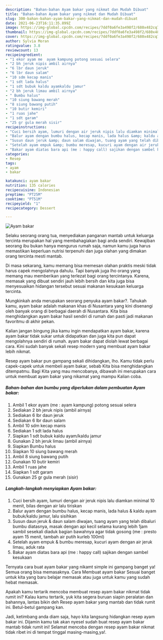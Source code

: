 ```yaml
---
description: "Bahan-bahan Ayam bakar yang nikmat dan Mudah Dibuat"
title: "Bahan-bahan Ayam bakar yang nikmat dan Mudah Dibuat"
slug: 300-bahan-bahan-ayam-bakar-yang-nikmat-dan-mudah-dibuat
date: 2021-06-23T16:11:35.899Z
image: https://img-global.cpcdn.com/recipes/7ddf0a6fe3a498f2/680x482cq70/ayam-bakar-foto-resep-utama.jpg
thumbnail: https://img-global.cpcdn.com/recipes/7ddf0a6fe3a498f2/680x482cq70/ayam-bakar-foto-resep-utama.jpg
cover: https://img-global.cpcdn.com/recipes/7ddf0a6fe3a498f2/680x482cq70/ayam-bakar-foto-resep-utama.jpg
author: Sylvia Moran
ratingvalue: 3.8
reviewcount: 13
recipeingredient:
- "1 ekor ayam me  ayam kampung potong sesuai selera"
- "2 bh jeruk nipis ambil airnya"
- "6 lbr daun jeruk"
- "6 lbr daun salam"
- "10 sdm kecap manis"
- "1 sdt lada halus"
- "1 sdt bubuk kaldu ayamkaldu jamur"
- "2 bh jeruk limau ambil airnya"
- " Bumbu halus"
- "10 siung bawang merah"
- "8 siung bawang putih"
- "10 butir kemiri"
- "1 ruas jahe"
- "1 sdt garam"
- "25 gr gula merah sisir"
recipeinstructions:
- "Cuci bersih ayam, lumuri dengan air jeruk nipis lalu diamkan minimal 10 menit, bilas dengan air lalu tiriskan"
- "Balur ayam dengan bumbu halus, kecap manis, lada halus &amp; kaldu ayam bubuk/kaldu jamur, lalu sisihkan"
- "Susun daun jeruk &amp; daun salam diwajan, tuang ayam yang telah dibaluri bumbu diatasnya, masak dengan api kecil selama kurang lebih 1jam sambil sesekali diaduk bagian bawahnya agar tidak gosong (me : presto ayam 15 menit, tambah air putih kurleb 100ml)"
- "Setelah ayam empuk &amp; bumbu meresap, kucuri ayam dengan air jeruk limau, aduk rata"
- "Bakar ayam diatas bara api (me : happy call) sajikan dengan sambel kesukaan"
categories:
- Resep
tags:
- ayam
- bakar

katakunci: ayam bakar 
nutrition: 135 calories
recipecuisine: Indonesian
preptime: "PT25M"
cooktime: "PT51M"
recipeyield: "1"
recipecategory: Dessert

---
```



![Ayam bakar](https://img-global.cpcdn.com/recipes/7ddf0a6fe3a498f2/680x482cq70/ayam-bakar-foto-resep-utama.jpg)

Selaku seorang orang tua, menyediakan panganan mantab untuk keluarga tercinta merupakan hal yang membahagiakan bagi anda sendiri. Kewajiban seorang ibu bukan hanya mengurus rumah saja, namun kamu juga harus memastikan keperluan nutrisi terpenuhi dan juga olahan yang dimakan orang tercinta mesti mantab.

Di masa  sekarang, kamu memang bisa memesan olahan praktis meski tidak harus capek mengolahnya dahulu. Tapi banyak juga lho orang yang memang mau memberikan yang terlezat bagi orang tercintanya. Karena, memasak yang dibuat sendiri jauh lebih bersih dan kita juga bisa menyesuaikan hidangan tersebut sesuai makanan kesukaan keluarga tercinta. 



Mungkinkah anda merupakan seorang penyuka ayam bakar?. Tahukah kamu, ayam bakar adalah makanan khas di Nusantara yang kini disenangi oleh banyak orang di berbagai daerah di Nusantara. Kita bisa menghidangkan ayam bakar hasil sendiri di rumah dan pasti jadi makanan favoritmu di akhir pekan.

Kalian jangan bingung jika kamu ingin mendapatkan ayam bakar, karena ayam bakar tidak sukar untuk didapatkan dan juga kita pun dapat mengolahnya sendiri di rumah. ayam bakar dapat diolah lewat berbagai cara. Kini sudah banyak sekali resep modern yang membuat ayam bakar lebih nikmat.

Resep ayam bakar pun gampang sekali dihidangkan, lho. Kamu tidak perlu capek-capek untuk membeli ayam bakar, sebab Kita bisa menghidangkan ditempatmu. Bagi Kita yang mau mencobanya, dibawah ini merupakan cara untuk membuat ayam bakar yang nikamat yang mampu Kalian coba.

<!--inarticleads1-->

##### Bahan-bahan dan bumbu yang diperlukan dalam pembuatan Ayam bakar:

1. Ambil 1 ekor ayam (me : ayam kampung) potong sesuai selera
1. Sediakan 2 bh jeruk nipis (ambil airnya)
1. Sediakan 6 lbr daun jeruk
1. Sediakan 6 lbr daun salam
1. Ambil 10 sdm kecap manis
1. Sediakan 1 sdt lada halus
1. Siapkan 1 sdt bubuk kaldu ayam/kaldu jamur
1. Gunakan 2 bh jeruk limau (ambil airnya)
1. Siapkan  Bumbu halus
1. Siapkan 10 siung bawang merah
1. Ambil 8 siung bawang putih
1. Gunakan 10 butir kemiri
1. Ambil 1 ruas jahe
1. Siapkan 1 sdt garam
1. Gunakan 25 gr gula merah (sisir)




<!--inarticleads2-->

##### Langkah-langkah menyiapkan Ayam bakar:

1. Cuci bersih ayam, lumuri dengan air jeruk nipis lalu diamkan minimal 10 menit, bilas dengan air lalu tiriskan
1. Balur ayam dengan bumbu halus, kecap manis, lada halus &amp; kaldu ayam bubuk/kaldu jamur, lalu sisihkan
1. Susun daun jeruk &amp; daun salam diwajan, tuang ayam yang telah dibaluri bumbu diatasnya, masak dengan api kecil selama kurang lebih 1jam sambil sesekali diaduk bagian bawahnya agar tidak gosong (me : presto ayam 15 menit, tambah air putih kurleb 100ml)
1. Setelah ayam empuk &amp; bumbu meresap, kucuri ayam dengan air jeruk limau, aduk rata
1. Bakar ayam diatas bara api (me : happy call) sajikan dengan sambel kesukaan




Ternyata cara buat ayam bakar yang nikamt simple ini gampang banget ya! Semua orang bisa memasaknya. Cara Membuat ayam bakar Sesuai banget untuk kita yang baru belajar memasak atau juga untuk kamu yang sudah hebat memasak.

Apakah kamu tertarik mencoba membuat resep ayam bakar nikmat tidak rumit ini? Kalau kamu tertarik, yuk kita segera buruan siapin peralatan dan bahannya, lantas bikin deh Resep ayam bakar yang mantab dan tidak rumit ini. Betul-betul gampang kan. 

Jadi, ketimbang anda diam saja, hayo kita langsung hidangkan resep ayam bakar ini. Dijamin kamu tak akan nyesel sudah buat resep ayam bakar mantab tidak rumit ini! Selamat mencoba dengan resep ayam bakar nikmat tidak ribet ini di tempat tinggal masing-masing,ya!.

